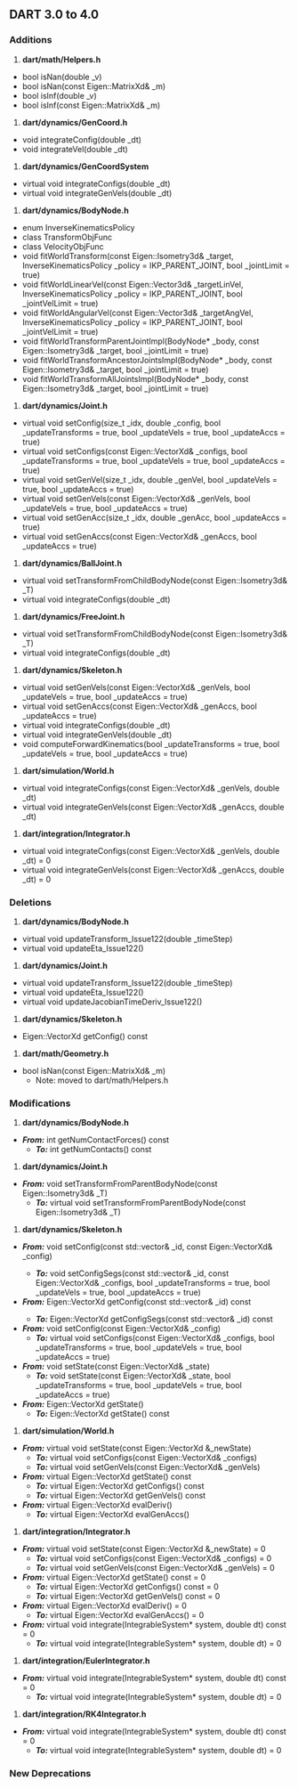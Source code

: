 ## DART 3.0 to 4.0

### Additions

1. **dart/math/Helpers.h**
  + bool isNan(double _v)
  + bool isNan(const Eigen::MatrixXd& _m)
  + bool isInf(double _v)
  + bool isInf(const Eigen::MatrixXd& _m)

1. **dart/dynamics/GenCoord.h**
  + void integrateConfig(double _dt)
  + void integrateVel(double _dt)

1. **dart/dynamics/GenCoordSystem**
  + virtual void integrateConfigs(double _dt)
  + virtual void integrateGenVels(double _dt)

1. **dart/dynamics/BodyNode.h**
  + enum InverseKinematicsPolicy
  + class TransformObjFunc
  + class VelocityObjFunc
  + void fitWorldTransform(const Eigen::Isometry3d& _target, InverseKinematicsPolicy _policy = IKP_PARENT_JOINT, bool _jointLimit = true)
  + void fitWorldLinearVel(const Eigen::Vector3d& _targetLinVel, InverseKinematicsPolicy _policy = IKP_PARENT_JOINT, bool _jointVelLimit = true)
  + void fitWorldAngularVel(const Eigen::Vector3d& _targetAngVel, InverseKinematicsPolicy _policy = IKP_PARENT_JOINT, bool _jointVelLimit = true)
  + void fitWorldTransformParentJointImpl(BodyNode* _body, const Eigen::Isometry3d& _target, bool _jointLimit = true)
  + void fitWorldTransformAncestorJointsImpl(BodyNode* _body, const Eigen::Isometry3d& _target, bool _jointLimit = true)
  + void fitWorldTransformAllJointsImpl(BodyNode* _body, const Eigen::Isometry3d& _target, bool _jointLimit = true)

1. **dart/dynamics/Joint.h**
  + virtual void setConfig(size_t _idx, double _config, bool _updateTransforms = true, bool _updateVels = true, bool _updateAccs = true)
  + virtual void setConfigs(const Eigen::VectorXd& _configs, bool _updateTransforms = true, bool _updateVels = true, bool _updateAccs = true)
  + virtual void setGenVel(size_t _idx, double _genVel, bool _updateVels = true, bool _updateAccs = true)
  + virtual void setGenVels(const Eigen::VectorXd& _genVels, bool _updateVels = true, bool _updateAccs = true)
  + virtual void setGenAcc(size_t _idx, double _genAcc, bool _updateAccs = true)
  + virtual void setGenAccs(const Eigen::VectorXd& _genAccs, bool _updateAccs = true)

1. **dart/dynamics/BallJoint.h**
  + virtual void setTransformFromChildBodyNode(const Eigen::Isometry3d& _T)
  + virtual void integrateConfigs(double _dt)

1. **dart/dynamics/FreeJoint.h**
  + virtual void setTransformFromChildBodyNode(const Eigen::Isometry3d& _T)
  + virtual void integrateConfigs(double _dt)

1. **dart/dynamics/Skeleton.h**
  + virtual void setGenVels(const Eigen::VectorXd& _genVels, bool _updateVels = true, bool _updateAccs = true)
  + virtual void setGenAccs(const Eigen::VectorXd& _genAccs, bool _updateAccs = true)
  + virtual void integrateConfigs(double _dt)
  + virtual void integrateGenVels(double _dt)
  + void computeForwardKinematics(bool _updateTransforms = true, bool _updateVels = true, bool _updateAccs = true)

1. **dart/simulation/World.h**
  + virtual void integrateConfigs(const Eigen::VectorXd& _genVels, double _dt)
  + virtual void integrateGenVels(const Eigen::VectorXd& _genAccs, double _dt)

1. **dart/integration/Integrator.h**
  + virtual void integrateConfigs(const Eigen::VectorXd& _genVels, double _dt) = 0
  + virtual void integrateGenVels(const Eigen::VectorXd& _genAccs, double _dt) = 0

### Deletions

1. **dart/dynamics/BodyNode.h**
  + virtual void updateTransform_Issue122(double _timeStep)
  + virtual void updateEta_Issue122()

1. **dart/dynamics/Joint.h**
  + virtual void updateTransform_Issue122(double _timeStep)
  + virtual void updateEta_Issue122()
  + virtual void updateJacobianTimeDeriv_Issue122()

1. **dart/dynamics/Skeleton.h**
  + Eigen::VectorXd getConfig() const

1. **dart/math/Geometry.h**
  + bool isNan(const Eigen::MatrixXd& _m)
    + Note: moved to dart/math/Helpers.h

### Modifications

1. **dart/dynamics/BodyNode.h**
  + ***From:*** int getNumContactForces() const
    + ***To:*** int getNumContacts() const

1. **dart/dynamics/Joint.h**
  + ***From:*** void setTransformFromParentBodyNode(const Eigen::Isometry3d& _T)
    + ***To:*** virtual void setTransformFromParentBodyNode(const Eigen::Isometry3d& _T)

1. **dart/dynamics/Skeleton.h**
  + ***From:*** void setConfig(const std::vector<int>& _id, const Eigen::VectorXd& _config)
    + ***To:*** void setConfigSegs(const std::vector<int>& _id, const Eigen::VectorXd& _configs, bool _updateTransforms = true, bool _updateVels = true, bool _updateAccs = true)
  + ***From:*** Eigen::VectorXd getConfig(const std::vector<int>& _id) const
    + ***To:*** Eigen::VectorXd getConfigSegs(const std::vector<int>& _id) const
  + ***From:*** void setConfig(const Eigen::VectorXd& _config)
    + ***To:*** virtual void setConfigs(const Eigen::VectorXd& _configs, bool _updateTransforms = true, bool _updateVels = true, bool _updateAccs = true)
  + ***From:*** void setState(const Eigen::VectorXd& _state)
    + ***To:*** void setState(const Eigen::VectorXd& _state, bool _updateTransforms = true, bool _updateVels = true, bool _updateAccs = true)
  + ***From:*** Eigen::VectorXd getState()
    + ***To:*** Eigen::VectorXd getState() const

1. **dart/simulation/World.h**
  + ***From:*** virtual void setState(const Eigen::VectorXd &_newState)
    + ***To:*** virtual void setConfigs(const Eigen::VectorXd& _configs)
    + ***To:*** virtual void setGenVels(const Eigen::VectorXd& _genVels)
  + ***From:*** virtual Eigen::VectorXd getState() const
    + ***To:*** virtual Eigen::VectorXd getConfigs() const
    + ***To:*** virtual Eigen::VectorXd getGenVels() const
  + ***From:*** virtual Eigen::VectorXd evalDeriv()
    + ***To:*** virtual Eigen::VectorXd evalGenAccs()

1. **dart/integration/Integrator.h**
  + ***From:*** virtual void setState(const Eigen::VectorXd &_newState) = 0
    + ***To:*** virtual void setConfigs(const Eigen::VectorXd& _configs) = 0
    + ***To:*** virtual void setGenVels(const Eigen::VectorXd& _genVels) = 0
  + ***From:*** virtual Eigen::VectorXd getState() const = 0
    + ***To:*** virtual Eigen::VectorXd getConfigs() const = 0
    + ***To:*** virtual Eigen::VectorXd getGenVels() const = 0
  + ***From:*** virtual Eigen::VectorXd evalDeriv() = 0
    + ***To:*** virtual Eigen::VectorXd evalGenAccs() = 0
  + ***From:*** virtual void integrate(IntegrableSystem* system, double dt) const = 0
    + ***To:*** virtual void integrate(IntegrableSystem* system, double dt) = 0

1. **dart/integration/EulerIntegrator.h**
  + ***From:*** virtual void integrate(IntegrableSystem* system, double dt) const = 0
    + ***To:*** virtual void integrate(IntegrableSystem* system, double dt) = 0

1. **dart/integration/RK4Integrator.h**
  + ***From:*** virtual void integrate(IntegrableSystem* system, double dt) const = 0
    + ***To:*** virtual void integrate(IntegrableSystem* system, double dt) = 0

### New Deprecations


